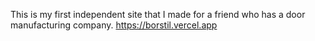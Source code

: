 This is my first independent site that I made for a friend who has a door manufacturing company.
https://borstil.vercel.app
